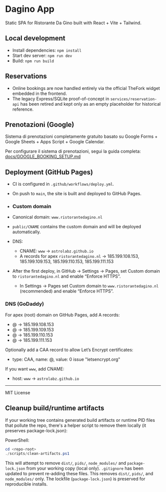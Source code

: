 # Dagino App

Static SPA for Ristorante Da Gino built with React + Vite + Tailwind.

## Local development
- Install dependencies: `npm install`
- Start dev server: `npm run dev`
- Build: `npm run build`

## Reservations
- Online bookings are now handled entirely via the official TheFork widget embedded in the frontend.
- The legacy Express/SQLite proof-of-concept in `services/reservation-api` has been retired and kept only as an empty placeholder for historical reference.

## Prenotazioni (Google)

Sistema di prenotazioni completamente gratuito basato su Google Forms + Google Sheets + Apps Script + Google Calendar. 

Per configurare il sistema di prenotazioni, segui la guida completa: [docs/GOOGLE_BOOKING_SETUP.md](docs/GOOGLE_BOOKING_SETUP.md)

## Deployment (GitHub Pages)
- CI is configured in `.github/workflows/deploy.yml`.
- On push to `main`, the site is built and deployed to GitHub Pages.

- ### Custom domain
- Canonical domain: `www.ristorantedagino.nl`
- `public/CNAME` contains the custom domain and will be deployed automatically.
- DNS:
	- CNAME: `www` -> `astrolabz.github.io`
	- A records for apex `ristorantedagino.nl` -> 185.199.108.153, 185.199.109.153, 185.199.110.153, 185.199.111.153
- After the first deploy, in GitHub → Settings → Pages, set Custom domain to `ristorantedagino.nl` and enable “Enforce HTTPS”.
	- In Settings → Pages set Custom domain to `www.ristorantedagino.nl` (recommended) and enable “Enforce HTTPS”.

### DNS (GoDaddy)
For apex (root) domain on GitHub Pages, add A records:
- @ → 185.199.108.153
- @ → 185.199.109.153
- @ → 185.199.110.153
- @ → 185.199.111.153

Optionally add a CAA record to allow Let’s Encrypt certificates:
- type: CAA, name: @, value: 0 issue "letsencrypt.org"

If you want `www`, add CNAME:
- host: `www` → `astrolabz.github.io`

---
MIT License

## Cleanup build/runtime artifacts
If your working tree contains generated build artifacts or runtime PID files that pollute the repo, there's a helper script to remove them locally (it preserves package-lock.json):

PowerShell:

```powershell
cd <repo-root>
./scripts/clean-artifacts.ps1
```

This will attempt to remove `dist/`, `pids/`, `node_modules/` and `package-lock.json` from your working copy (local only). `.gitignore` has been updated to prevent re-adding these files.
This removes `dist/`, `pids/`, and `node_modules/` only. The lockfile (`package-lock.json`) is preserved for reproducible installs.
